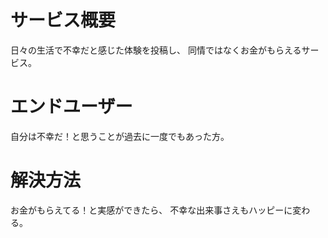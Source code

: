 # サービス概要

日々の生活で不幸だと感じた体験を投稿し、
同情ではなくお金がもらえるサービス。

# エンドユーザー

自分は不幸だ！と思うことが過去に一度でもあった方。

# 解決方法
お金がもらえてる！と実感ができたら、
不幸な出来事さえもハッピーに変わる。